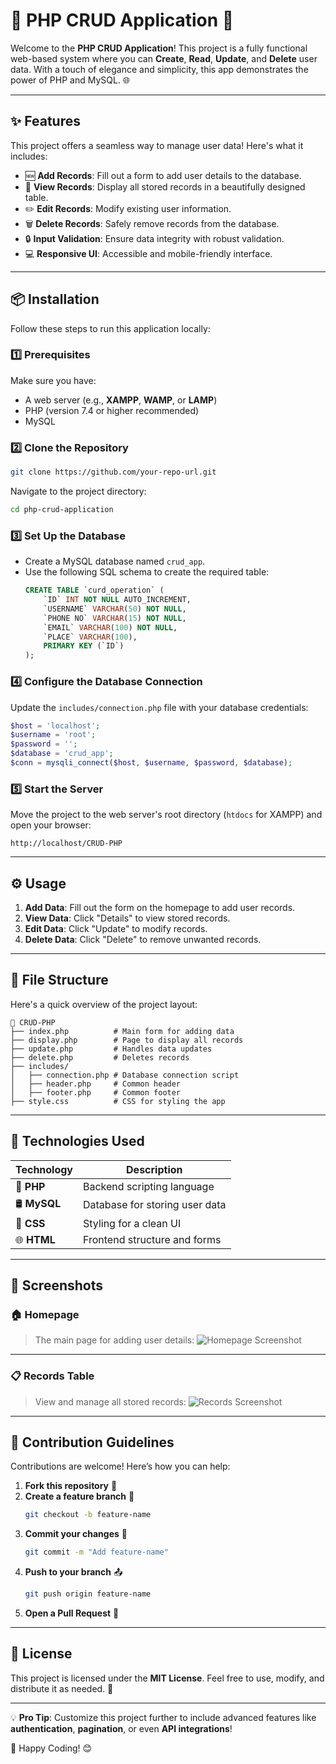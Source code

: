 # 🌟 PHP CRUD Application 🎉

Welcome to the **PHP CRUD Application**! This project is a fully functional web-based system where you can **Create**, **Read**, **Update**, and **Delete** user data. With a touch of elegance and simplicity, this app demonstrates the power of PHP and MySQL. 🌐

---

## ✨ Features

This project offers a seamless way to manage user data! Here's what it includes:

- 🆕 **Add Records**: Fill out a form to add user details to the database.
- 👀 **View Records**: Display all stored records in a beautifully designed table.
- ✏️ **Edit Records**: Modify existing user information.
- 🗑️ **Delete Records**: Safely remove records from the database.
- 🔒 **Input Validation**: Ensure data integrity with robust validation.
- 💻 **Responsive UI**: Accessible and mobile-friendly interface.

---

## 📦 Installation

Follow these steps to run this application locally:

### 1️⃣ Prerequisites

Make sure you have:

- A web server (e.g., **XAMPP**, **WAMP**, or **LAMP**)
- PHP (version 7.4 or higher recommended)
- MySQL

### 2️⃣ Clone the Repository

```bash
git clone https://github.com/your-repo-url.git
```

Navigate to the project directory:

```bash
cd php-crud-application
```

### 3️⃣ Set Up the Database

- Create a MySQL database named `crud_app`.
- Use the following SQL schema to create the required table:
  ```sql
  CREATE TABLE `curd_operation` (
      `ID` INT NOT NULL AUTO_INCREMENT,
      `USERNAME` VARCHAR(50) NOT NULL,
      `PHONE NO` VARCHAR(15) NOT NULL,
      `EMAIL` VARCHAR(100) NOT NULL,
      `PLACE` VARCHAR(100),
      PRIMARY KEY (`ID`)
  );
  ```

### 4️⃣ Configure the Database Connection

Update the `includes/connection.php` file with your database credentials:

```php
$host = 'localhost';
$username = 'root';
$password = '';
$database = 'crud_app';
$conn = mysqli_connect($host, $username, $password, $database);
```

### 5️⃣ Start the Server

Move the project to the web server's root directory (`htdocs` for XAMPP) and open your browser:

```
http://localhost/CRUD-PHP
```

---

## ⚙️ Usage

1. **Add Data**: Fill out the form on the homepage to add user records.
2. **View Data**: Click "Details" to view stored records.
3. **Edit Data**: Click "Update" to modify records.
4. **Delete Data**: Click "Delete" to remove unwanted records.

---

## 📂 File Structure

Here's a quick overview of the project layout:

```plaintext
📁 CRUD-PHP
├── index.php          # Main form for adding data
├── display.php        # Page to display all records
├── update.php         # Handles data updates
├── delete.php         # Deletes records
├── includes/
│   ├── connection.php # Database connection script
│   ├── header.php     # Common header
│   ├── footer.php     # Common footer
├── style.css          # CSS for styling the app
```

---

## 🚀 Technologies Used

| **Technology** | **Description**                |
| -------------- | ------------------------------ |
| 🐘 **PHP**     | Backend scripting language     |
| 🛢️ **MySQL**   | Database for storing user data |
| 🎨 **CSS**     | Styling for a clean UI         |
| 🌐 **HTML**    | Frontend structure and forms   |

---

## 📸 Screenshots

### 🏠 Homepage

> The main page for adding user details:
> ![Homepage Screenshot](#)

---

### 📋 Records Table

> View and manage all stored records:
> ![Records Screenshot](#)

---

## 🤝 Contribution Guidelines

Contributions are welcome! Here’s how you can help:

1. **Fork this repository** 🍴
2. **Create a feature branch** 🔧
   ```bash
   git checkout -b feature-name
   ```
3. **Commit your changes** 💾
   ```bash
   git commit -m "Add feature-name"
   ```
4. **Push to your branch** 📤
   ```bash
   git push origin feature-name
   ```
5. **Open a Pull Request** 🚀

---

## 📜 License

This project is licensed under the **MIT License**. Feel free to use, modify, and distribute it as needed. 📄

---

💡 **Pro Tip**: Customize this project further to include advanced features like **authentication**, **pagination**, or even **API integrations**!

🎉 Happy Coding! 😊
